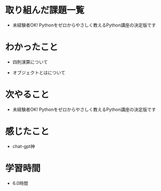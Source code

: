 # 取り組んだ課題一覧

- 未経験者OK! Pythonをゼロからやさしく教えるPython講座の決定版です

# わかったこと

- 四則演算について

- オブジェクトとはについて

# 次やること

- 未経験者OK! Pythonをゼロからやさしく教えるPython講座の決定版です

# 感じたこと

- chat-gpt神

# 学習時間

- 6.0時間